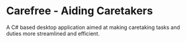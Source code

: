 # Carefree - Aiding Caretakers
A C# based desktop application aimed at making caretaking tasks and duties more streamlined and efficient.
